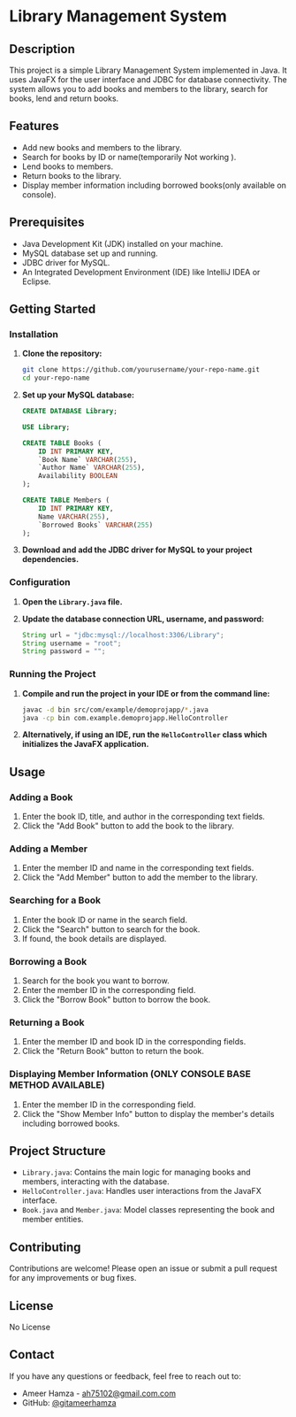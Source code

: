 # Library Management System

## Description

This project is a simple Library Management System implemented in Java. It uses JavaFX for the user interface and JDBC for database connectivity. The system allows you to add books and members to the library, search for books, lend and return books.

## Features

- Add new books and members to the library.
- Search for books by ID or name(temporarily Not working ).
- Lend books to members.
- Return books to the library.
- Display member information including borrowed books(only available on console).

## Prerequisites

- Java Development Kit (JDK) installed on your machine.
- MySQL database set up and running.
- JDBC driver for MySQL.
- An Integrated Development Environment (IDE) like IntelliJ IDEA or Eclipse.

## Getting Started

### Installation

1. **Clone the repository:**

    ```bash
    git clone https://github.com/yourusername/your-repo-name.git
    cd your-repo-name
    ```

2. **Set up your MySQL database:**

    ```sql
    CREATE DATABASE Library;

    USE Library;

    CREATE TABLE Books (
        ID INT PRIMARY KEY,
        `Book Name` VARCHAR(255),
        `Author Name` VARCHAR(255),
        Availability BOOLEAN
    );

    CREATE TABLE Members (
        ID INT PRIMARY KEY,
        Name VARCHAR(255),
        `Borrowed Books` VARCHAR(255)
    );
    ```

3. **Download and add the JDBC driver for MySQL to your project dependencies.**

### Configuration

1. **Open the `Library.java` file.**
2. **Update the database connection URL, username, and password:**

    ```java
    String url = "jdbc:mysql://localhost:3306/Library";
    String username = "root";
    String password = "";
    ```

### Running the Project

1. **Compile and run the project in your IDE or from the command line:**

    ```bash
    javac -d bin src/com/example/demoprojapp/*.java
    java -cp bin com.example.demoprojapp.HelloController
    ```

2. **Alternatively, if using an IDE, run the `HelloController` class which initializes the JavaFX application.**

## Usage

### Adding a Book

1. Enter the book ID, title, and author in the corresponding text fields.
2. Click the "Add Book" button to add the book to the library.

### Adding a Member

1. Enter the member ID and name in the corresponding text fields.
2. Click the "Add Member" button to add the member to the library.

### Searching for a Book

1. Enter the book ID or name in the search field.
2. Click the "Search" button to search for the book.
3. If found, the book details are displayed.

### Borrowing a Book

1. Search for the book you want to borrow.
2. Enter the member ID in the corresponding field.
3. Click the "Borrow Book" button to borrow the book.

### Returning a Book

1. Enter the member ID and book ID in the corresponding fields.
2. Click the "Return Book" button to return the book.

### Displaying Member Information (ONLY CONSOLE BASE METHOD AVAILABLE)

1. Enter the member ID in the corresponding field.
2. Click the "Show Member Info" button to display the member's details including borrowed books.

## Project Structure

- `Library.java`: Contains the main logic for managing books and members, interacting with the database.
- `HelloController.java`: Handles user interactions from the JavaFX interface.
- `Book.java` and `Member.java`: Model classes representing the book and member entities.

## Contributing

Contributions are welcome! Please open an issue or submit a pull request for any improvements or bug fixes.

## License

No License

## Contact

If you have any questions or feedback, feel free to reach out to:

- Ameer Hamza - [ah75102@gmail.com.com](mailto:ah75102@gmail.com)
- GitHub: [@gitameerhamza](https://github.com/gitameerhamza)
